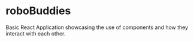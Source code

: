 # roboBuddies
Basic React Application showcasing the use of components and how they interact with each other.
